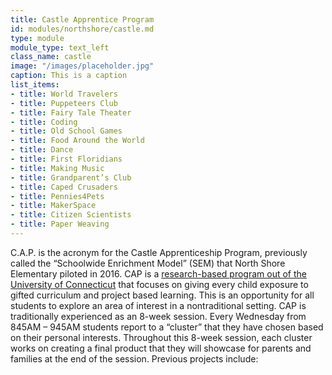 ```yaml
---
title: Castle Apprentice Program
id: modules/northshore/castle.md
type: module
module_type: text_left
class_name: castle
image: "/images/placeholder.jpg"
caption: This is a caption
list_items:
- title: World Travelers
- title: Puppeteers Club
- title: Fairy Tale Theater
- title: Coding
- title: Old School Games
- title: Food Around the World
- title: Dance
- title: First Floridians
- title: Making Music
- title: Grandparent’s Club
- title: Caped Crusaders
- title: Pennies4Pets
- title: MakerSpace
- title: Citizen Scientists
- title: Paper Weaving
---
```

C.A.P. is the acronym for the Castle Apprenticeship Program, previously called the “Schoolwide Enrichment Model” (SEM) that North Shore Elementary piloted in 2016. CAP is a [research-based program out of the University of Connecticut](https://gifted.uconn.edu/semr-about2/) that focuses on giving every child exposure to gifted curriculum and project based learning. This is an opportunity for all students to explore an area of interest in a nontraditional setting. CAP is traditionally experienced as an 8-week session.  Every Wednesday from 845AM – 945AM students report to a “cluster” that they have chosen based on their personal interests. Throughout this 8-week session, each cluster works on creating a final product that they will showcase for parents and families at the end of the session. Previous projects include: